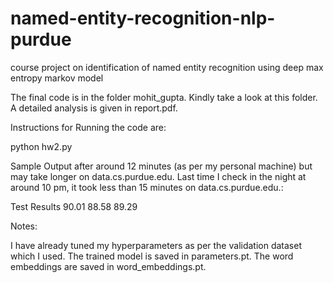 # named-entity-recognition-nlp-purdue
course project on identification of named entity recognition using deep max entropy markov model

The final code is in the folder mohit_gupta.
Kindly take a look at this folder. A detailed analysis is given in report.pdf.

Instructions for Running the code are:

python hw2.py

Sample Output after around 12 minutes (as per my personal machine) but may take longer on data.cs.purdue.edu. Last time I check in the night at around 10 pm, it took less than 15 minutes on data.cs.purdue.edu.:

Test Results 90.01 88.58 89.29

Notes:

I have already tuned my hyperparameters as per the validation dataset which I used. The trained model is saved in parameters.pt. The word embeddings are saved in word_embeddings.pt.
